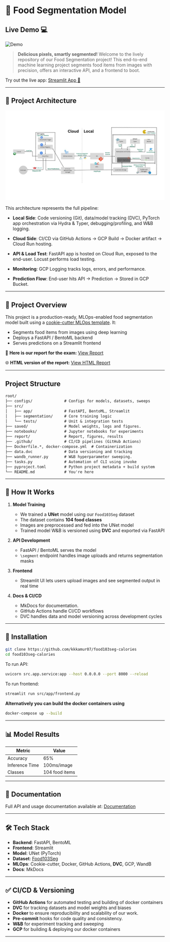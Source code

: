 # 🍔 Food Segmentation Model

## Live Demo 💻
![Demo](reports/figures/demo.gif)


> **Delicious pixels, smartly segmented!** Welcome to the lively repository of our Food Segmentation project! This end-to-end machine learning project segments food items from images with precision, offers an interactive API, and a frontend to boot.

Try out the live app: [Streamlit App 🔗](https://segmentation-frontend-289925381630.us-central1.run.app/)

---
## 🛂 Project Architecture

![Model Architecture](reports/figures/Architecture.jpeg)

This architecture represents the full pipeline:

* **Local Side**: Code versioning (Git), data/model tracking (DVC), PyTorch app orchestration via Hydra & Typer, debugging/profiling, and W\&B logging.

* **Cloud Side**: CI/CD via GitHub Actions → GCP Build → Docker artifact → Cloud Run hosting.

* **API & Load Test**: FastAPI app is hosted on Cloud Run, exposed to the end-user. Locust performs load testing.

* **Monitoring**: GCP Logging tracks logs, errors, and performance.

* **Prediction Flow**: End-user hits API → Prediction → Stored in GCP Bucket.

---

## 🚀 Project Overview

This project is a production-ready, MLOps-enabled food segmentation model built using a [cookie-cutter MLOps template](https://github.com/kkkamur07/cookie-cutter). It:

* Segments food items from images using deep learning
* Deploys a FastAPI / BentoML backend
* Serves predictions on a Streamlit frontend

 📄 **Here is our report for the exam:** [View Report](https://github.com/kkkamur07/food103seg-calories/blob/main/reports/README.md)

 🌐 **HTML version of the report:** [View HTML Report](https://github.com/kkkamur07/food103seg-calories/blob/main/reports/report.html)

---

##  Project Structure

```
root/
├── configs/              # Configs for models, datasets, sweeps
├── src/
│   ├── app/              # FastAPI, BentoML, Streamlit
│   ├── segmentation/     # Core training logic
│   └── tests/            # Unit & integration tests
├── saved/                # Model weights, logs and figures.
├── notebooks/            # Jupyter notebooks for experiments
├── report/               # Report, figures, results
├── .github/              # CI/CD pipelines (GitHub Actions)
├── Dockerfile.*, docker-compose.yml  # Containerization
├── data.dvc              # Data versioning and tracking
├── wandb_runner.py       # W&B hyperparameter sweeping.
├── tasks.py              # Automation of CLI using invoke
├── pyproject.toml        # Python project metadata + build system
└── README.md             # You're here
```


---

## 🧵 How It Works

1. **Model Training**

   * We trained a **UNet** model using our `Food103Seg` dataset
   * The dataset contains **104 food classes**
   * Images are preprocessed and fed into the UNet model
   * Trained model W&B is versioned using **DVC** and exported via FastAPI

2. **API Development**

   * FastAPI / BentoML serves the model
   * `\segment` endpoint handles image uploads and returns segmentation masks

3. **Frontend**

   * Streamlit UI lets users upload images and see segmented output in real time

4. **Docs & CI/CD**

   * MkDocs for documentation.
   * GitHub Actions handle CI/CD workflows
   * DVC handles data and model versioning across development cycles

---

## 🚧 Installation

```bash
git clone https://github.com/kkkamur07/food103seg-calories
cd food103seg-calories
```

To run API:
```bash
uvicorn src.app.service:app --host 0.0.0.0 --port 8000 --reload
```

To run frontend:
```bash
streamlit run src/app/frontend.py
```

**Alternatively you can build the docker containers using**

```bash
docker-compose up --build
```
---

## 📊 Model Results

| Metric         | Value          |
| -------------- | -------------- |
| Accuracy       | 65%            |
| Inference Time | 100ms/image    |
| Classes        | 104 food items |


---

## 📑 Documentation

Full API and usage documentation available at: [Documentation](https://kkkamur07.github.io/food103seg-calories/)

---

## 🛠️ Tech Stack

* **Backend**: FastAPI, BentoML
* **Frontend**: Streamlit
* **Model**: UNet (PyTorch)
* **Dataset**: [Food103Seg](https://datasetninja.com/food-seg-103)
* **MLOps**: Cookie-cutter, Docker, GitHub Actions, **DVC**, GCP, WandB
* **Docs**: MkDocs

---

## ✅ CI/CD & Versioning

* **GitHub Actions** for automated testing and building of docker containers
* **DVC** for tracking datasets and model weights and biases
* **Docker** to ensure reproducibility and scalability of our work.
* **Pre-commit** hooks for code quality and consistency.
* **W\&B** for experiment tracking and sweeping
* **GCP** for building & deploying our docker containers

---
